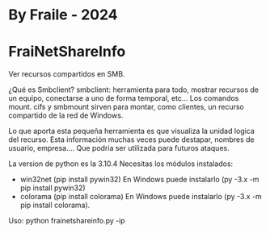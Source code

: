 # By Fraile - 2024
# FraiNetShareInfo
Ver recursos compartidos en SMB.

¿Qué es Smbclient?
smbclient: herramienta para todo, mostrar recursos de un equipo, conectarse a uno de forma temporal, etc... Los comandos mount. cifs y smbmount sirven para montar, como clientes, un recurso compartido de la red de Windows.

Lo que aporta esta pequeña herramienta es que visualiza la unidad logica del recurso. Esta información muchas veces puede destapar, nombres de usuario, empresa.... Que podria ser utilizada para futuros ataques.

La version de python es la 3.10.4
Necesitas los módulos instalados: 
- win32net (pip install pywin32) En Windows puede instalarlo (py -3.x -m pip install pywin32)
- colorama (pip install colorama) En Windows puede instalarlo (py -3.x -m pip install colorama).

Uso:
python frainetshareinfo.py -ip <ip>



